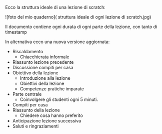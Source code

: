 Ecco la struttura ideale di una lezione di scratch:

![foto del mio quaderno](
struttura ideale di ogni lezione di scratch.jpg)

Il documento contiene ogni durata di ogni parte della lezione, con tanto di timestamp

In alternativa ecco una nuova versione aggiornata:

* Riscaldamento
    * Chiacchierata informale
* Riassunto lezione precedente
* Discussione compiti per casa
* Obiettivo della lezione
    * Introduzione alla lezione
    * Obiettivi della lezione
    * Competenze pratiche imparate
* Parte centrale
    * Coinvolgere gli studenti ogni 5 minuti.
* Compiti per casa
* Riassunto della lezione
    * Chiedere cosa hanno preferito
* Anticipazione lezione successiva
* Saluti e ringraziamenti


